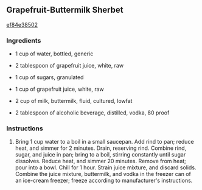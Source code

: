 ## Grapefruit-Buttermilk Sherbet

[ef84e38502](http://www.myrecipes.com/recipe/grapefruit-buttermilk-sherbet)

### Ingredients

 - 1 cup of water, bottled, generic

 - 2 tablespoon of grapefruit juice, white, raw

 - 1 cup of sugars, granulated

 - 1 cup of grapefruit juice, white, raw

 - 2 cup of milk, buttermilk, fluid, cultured, lowfat

 - 2 tablespoon of alcoholic beverage, distilled, vodka, 80 proof

### Instructions

1. Bring 1 cup water to a boil in a small saucepan. Add rind to pan; reduce heat, and simmer for 2 minutes. Drain, reserving rind. Combine rind, sugar, and juice in pan; bring to a boil, stirring constantly until sugar dissolves. Reduce heat, and simmer 20 minutes. Remove from heat; pour into a bowl. Chill for 1 hour. Strain juice mixture, and discard solids. Combine the juice mixture, buttermilk, and vodka in the freezer can of an ice-cream freezer; freeze according to manufacturer's instructions.